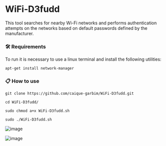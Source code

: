 # WiFi-D3fudd

This tool searches for nearby Wi-Fi networks and performs authentication attempts on the networks based on default passwords defined by the manufacturer.

### :hammer_and_wrench: Requirements

To run it is necessary to use a linux terminal and install the following utilities:

```
apt-get install network-manager
```
### 📋 How to use
```
git clone https://github.com/caique-garbim/WiFi-D3fudd.git
```
```
cd WiFi-D3fudd/
```
```
sudo chmod a+x WiFi-D3fudd.sh
```
```
sudo ./WiFi-D3fudd.sh
```
![image](https://user-images.githubusercontent.com/76706456/172023673-17ce94ff-f17a-4aea-852e-dad14629f070.png)

![image](https://user-images.githubusercontent.com/76706456/172023683-e7983964-1848-4a10-93f8-b084bcdf834d.png)
